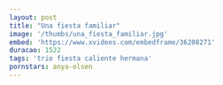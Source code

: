 ```yaml
---
layout: post
title: "Una fiesta familiar"
image: '/thumbs/una_fiesta_familiar.jpg'
embed: 'https://www.xvideos.com/embedframe/36208271'
duracao: 1522
tags: 'trio fiesta caliente hermana'
pornstars: anya-olsen
---
```

